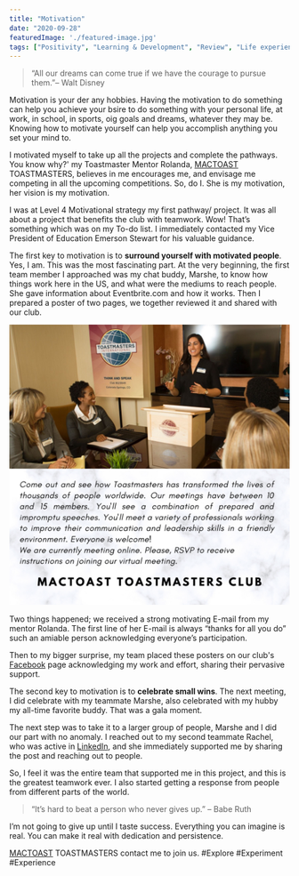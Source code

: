 ```yaml
---
title: "Motivation"
date: "2020-09-28"
featuredImage: './featured-image.jpg'
tags: ["Positivity", "Learning & Development", "Review", "Life experience", "Happiness", "Motivation", "Toastmasters","Communication", "Public Speaking"]
---
```


> “All our dreams can come true if we have the courage to pursue them.”– Walt Disney

Motivation is your der any hobbies. Having the motivation to do something can help you achieve your bsire to do something with your personal life, at work, in school, in sports, oig goals and dreams, whatever they may be. Knowing how to motivate yourself can help you accomplish anything you set your mind to.

I motivated myself to take up all the projects and complete the pathways. You know why?' my Toastmaster Mentor Rolanda, [MACTOAST](https://1274.toastmastersclubs.org/)  TOASTMASTERS, believes in me encourages me, and envisage me competing in all the upcoming competitions. So, do I. She is my motivation, her vision is my motivation.

I was at Level 4 Motivational strategy my first pathway/ project. It was all about a project that benefits the club with teamwork. Wow! That’s something which was on my To-do list. I immediately contacted my Vice President of Education Emerson Stewart for his valuable guidance.

The first key to motivation is to **surround yourself with motivated people**. Yes, I am. This was the most fascinating part. At the very beginning, the first team member I approached was my chat buddy, Marshe, to know how things work here in the US, and what were the mediums to reach people. She gave information about Eventbrite.com and how it works. Then I prepared a poster of two pages, we together reviewed it and shared with our club.

![](./2.png)


Two things happened; we received a strong motivating E-mail from my mentor Rolanda. The first line of her E-mail is always “thanks for all you do” such an amiable person acknowledging everyone’s participation.

Then to my bigger surprise, my team placed these posters on our club's [Facebook](https://www.facebook.com/MacToast) page acknowledging my work and effort, sharing their pervasive support.

The second key to motivation is to **celebrate small wins**. The next meeting, I did celebrate with my teammate Marshe, also celebrated with my hubby my all-time favorite buddy. That was a gala moment.

The next step was to take it to a larger group of people, Marshe and I did our part with no anomaly. I reached out to my second teammate Rachel, who was active in [LinkedIn](https://www.linkedin.com/in/indhu-chinnathambi-a0540861/), and she immediately supported me by sharing the post and reaching out to people.

So, I feel it was the entire team that supported me in this project, and this is the greatest teamwork ever. I also started getting a response from people from different parts of the world.

> “It’s hard to beat a person who never gives up.” – Babe Ruth

I’m not going to give up until I taste success. Everything you can imagine is real. You can make it real with dedication and persistence.

[MACTOAST](https://www.eventbrite.com/e/mactoast-toastmasters-club-meeting-tickets-114319927982) TOASTMASTERS contact me to join us. #Explore #Experiment #Experience



